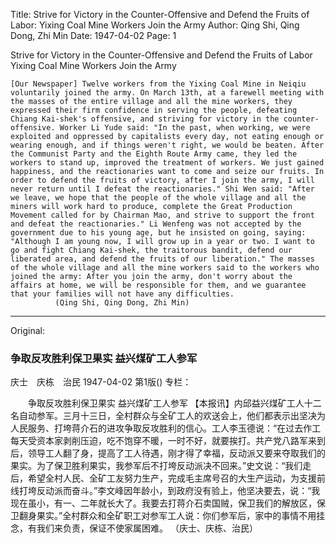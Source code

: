 Title: Strive for Victory in the Counter-Offensive and Defend the Fruits of Labor: Yixing Coal Mine Workers Join the Army
Author: Qing Shi, Qing Dong, Zhi Min
Date: 1947-04-02
Page: 1

Strive for Victory in the Counter-Offensive and Defend the Fruits of Labor
    Yixing Coal Mine Workers Join the Army

    [Our Newspaper] Twelve workers from the Yixing Coal Mine in Neiqiu voluntarily joined the army. On March 13th, at a farewell meeting with the masses of the entire village and all the mine workers, they expressed their firm confidence in serving the people, defeating Chiang Kai-shek's offensive, and striving for victory in the counter-offensive. Worker Li Yude said: "In the past, when working, we were exploited and oppressed by capitalists every day, not eating enough or wearing enough, and if things weren't right, we would be beaten. After the Communist Party and the Eighth Route Army came, they led the workers to stand up, improved the treatment of workers. We just gained happiness, and the reactionaries want to come and seize our fruits. In order to defend the fruits of victory, after I join the army, I will never return until I defeat the reactionaries." Shi Wen said: "After we leave, we hope that the people of the whole village and all the miners will work hard to produce, complete the Great Production Movement called for by Chairman Mao, and strive to support the front and defeat the reactionaries." Li Wenfeng was not accepted by the government due to his young age, but he insisted on going, saying: "Although I am young now, I will grow up in a year or two. I want to go and fight Chiang Kai-shek, the traitorous bandit, defend our liberated area, and defend the fruits of our liberation." The masses of the whole village and all the mine workers said to the workers who joined the army: After you join the army, don't worry about the affairs at home, we will be responsible for them, and we guarantee that your families will not have any difficulties.
              (Qing Shi, Qing Dong, Zhi Min)



<hr /> 

Original: 


### 争取反攻胜利保卫果实  益兴煤矿工人参军
庆士　庆栋　治民
1947-04-02
第1版()
专栏：

　　争取反攻胜利保卫果实
    益兴煤矿工人参军
    【本报讯】内邱益兴煤矿工人十二名自动参军。三月十三日，全村群众与全矿工人的欢送会上，他们都表示出坚决为人民服务、打垮蒋介石的进攻争取反攻胜利的信心。工人李玉德说：“在过去作工每天受资本家剥削压迫，吃不饱穿不暖，一时不好，就要挨打。共产党八路军来到后，领导工人翻了身，提高了工人待遇，刚才得了幸福，反动派又要来夺取我们的果实。为了保卫胜利果实，我参军后不打垮反动派决不回来。”史文说：“我们走后，希望全村人民、全矿工友努力生产，完成毛主席号召的大生产运动，为支援前线打垮反动派而奋斗。”李文峰因年龄小，到政府没有验上，他坚决要去，说：“我现在虽小，有一、二年就长大了。我要去打蒋介石卖国贼，保卫我们的解放区，保卫翻身果实。”全村群众和全矿职工对参军工人说：你们参军后，家中的事情不用挂念，有我们来负责，保证不使家属困难。
              （庆士、庆栋、治民）
